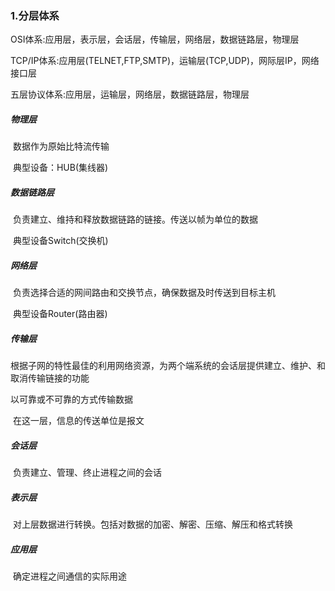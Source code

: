 ### 1.分层体系

OSI体系:应用层，表示层，会话层，传输层，网络层，数据链路层，物理层

TCP/IP体系:应用层(TELNET,FTP,SMTP)，运输层(TCP,UDP)，网际层IP，网络接口层

五层协议体系:应用层，运输层，网络层，数据链路层，物理层



##### 物理层

​	数据作为原始比特流传输

​	典型设备：HUB(集线器)

##### 数据链路层

​	负责建立、维持和释放数据链路的链接。传送以帧为单位的数据

​    典型设备Switch(交换机)

##### 网络层

​	负责选择合适的网间路由和交换节点，确保数据及时传送到目标主机

​	典型设备Router(路由器)

##### 传输层

​	根据子网的特性最佳的利用网络资源，为两个端系统的会话层提供建立、维护、和取消传输链接的功能

以可靠或不可靠的方式传输数据

​	在这一层，信息的传送单位是报文

##### 会话层

​	负责建立、管理、终止进程之间的会话

##### 表示层

​	对上层数据进行转换。包括对数据的加密、解密、压缩、解压和格式转换

##### 应用层

​	确定进程之间通信的实际用途

 

